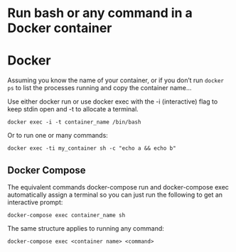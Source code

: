 # Run bash or any command in a Docker container

# Docker

Assuming you know the name of your container, or if you don’t run `docker ps` to list the processes running and copy the container name…

Use either docker run or use docker exec with the -i (interactive) flag to keep stdin open and -t to allocate a terminal.

```
docker exec -i -t container_name /bin/bash
```

Or to run one or many commands:

```
docker exec -ti my_container sh -c "echo a && echo b"
```

## Docker Compose

The equivalent commands docker-compose run and docker-compose exec automatically assign a terminal so you can just run the following to get an interactive prompt:

```
docker-compose exec container_name sh
```

The same structure applies to running any command:

```
docker-compose exec <container name> <command>
```